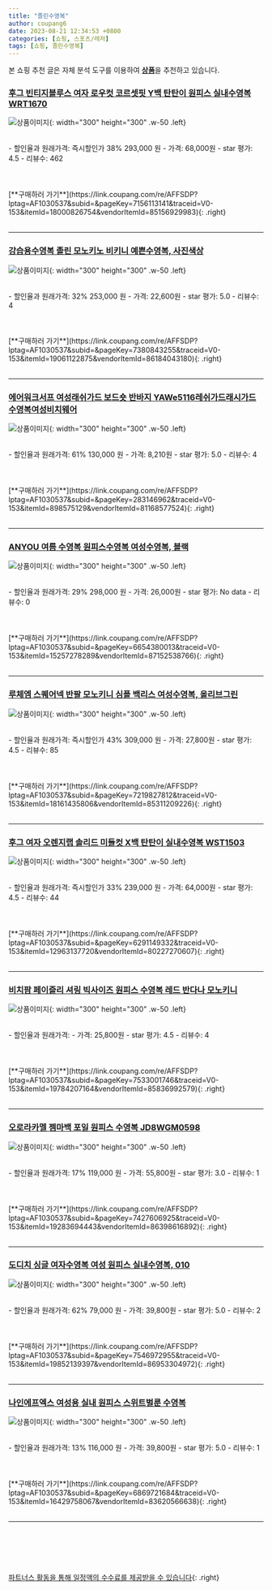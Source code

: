 ```yaml
---
title: "졸린수영복"
author: coupang6
date: 2023-08-21 12:34:53 +0800
categories: [쇼핑, 스포츠/레저]
tags: [쇼핑, 졸린수영복]
---
```


본 쇼핑 추천 글은 자체 분석 도구를 이용하여 [**상품**](https://link.coupang.com/a/bao1ui)을 추천하고 있습니다.

### [후그 빈티지블루스 여자 로우컷 코르셋핏 Y백 탄탄이 원피스 실내수영복 WRT1670](https://link.coupang.com/re/AFFSDP?lptag=AF1030537&subid=&pageKey=7156113141&traceid=V0-153&itemId=18000826754&vendorItemId=85156929983)

![상품이미지](https://thumbnail10.coupangcdn.com/thumbnails/remote/230x230ex/image/vendor_inventory/8611/0893f3dff83c6329e3f6bdcdf5763b6fb34cafcda9a458a3a03a62eb2c9a.jpg){: width="300" height="300" .w-50 .left}


<br>
- 할인율과 원래가격: 즉시할인가 38%  293,000   원
- 가격: 68,000원
- star 평가: 4.5
- 리뷰수: 462
<br>
<br>
<br>
<br>
[**구매하러 가기**](https://link.coupang.com/re/AFFSDP?lptag=AF1030537&subid=&pageKey=7156113141&traceid=V0-153&itemId=18000826754&vendorItemId=85156929983){: .right}
<br>
<br>

---

### [강습용수영복 졸린 모노키노 비키니 예쁜수영복, 사진색상](https://link.coupang.com/re/AFFSDP?lptag=AF1030537&subid=&pageKey=7380843255&traceid=V0-153&itemId=19061122875&vendorItemId=86184043180)

![상품이미지](https://thumbnail6.coupangcdn.com/thumbnails/remote/230x230ex/image/vendor_inventory/a58f/0ebef82252ed1fcb8f3fbc14928bb8c5db51072c201ee3f91a93b4f8288e.jpg){: width="300" height="300" .w-50 .left}


<br>
- 할인율과 원래가격: 32%  253,000   원
- 가격: 22,600원
- star 평가: 5.0
- 리뷰수: 4
<br>
<br>
<br>
<br>
[**구매하러 가기**](https://link.coupang.com/re/AFFSDP?lptag=AF1030537&subid=&pageKey=7380843255&traceid=V0-153&itemId=19061122875&vendorItemId=86184043180){: .right}
<br>
<br>

---

### [에어워크서프 여성래쉬가드 보드숏 반바지 YAWe5116레쉬가드래시가드수영복여성비치웨어](https://link.coupang.com/re/AFFSDP?lptag=AF1030537&subid=&pageKey=283146962&traceid=V0-153&itemId=898575129&vendorItemId=81168577524)

![상품이미지](https://thumbnail7.coupangcdn.com/thumbnails/remote/230x230ex/image/vendor_inventory/563f/c79072ae040a5a1360e2df6f4066fb5e2117a821985f3a16548facb7f439.jpeg){: width="300" height="300" .w-50 .left}


<br>
- 할인율과 원래가격: 61%  130,000   원
- 가격: 8,210원
- star 평가: 5.0
- 리뷰수: 4
<br>
<br>
<br>
<br>
[**구매하러 가기**](https://link.coupang.com/re/AFFSDP?lptag=AF1030537&subid=&pageKey=283146962&traceid=V0-153&itemId=898575129&vendorItemId=81168577524){: .right}
<br>
<br>

---

### [ANYOU 여름 수영복 원피스수영복 여성수영복, 블랙](https://link.coupang.com/re/AFFSDP?lptag=AF1030537&subid=&pageKey=6654380013&traceid=V0-153&itemId=15257278289&vendorItemId=87152538766)

![상품이미지](https://thumbnail7.coupangcdn.com/thumbnails/remote/230x230ex/image/vendor_inventory/f8de/e8b84cbf5b63ac8e8c1e182e23766827df0e27e11fda62f93ea72fef19ef.jpg){: width="300" height="300" .w-50 .left}


<br>
- 할인율과 원래가격: 29%  298,000   원
- 가격: 26,000원
- star 평가: No data
- 리뷰수: 0
<br>
<br>
<br>
<br>
[**구매하러 가기**](https://link.coupang.com/re/AFFSDP?lptag=AF1030537&subid=&pageKey=6654380013&traceid=V0-153&itemId=15257278289&vendorItemId=87152538766){: .right}
<br>
<br>

---

### [루체엠 스퀘어넥 반팔 모노키니 심플 백리스 여성수영복, 올리브그린](https://link.coupang.com/re/AFFSDP?lptag=AF1030537&subid=&pageKey=7219827812&traceid=V0-153&itemId=18161435806&vendorItemId=85311209226)

![상품이미지](https://thumbnail7.coupangcdn.com/thumbnails/remote/230x230ex/image/vendor_inventory/d6cb/5e5e4a20e7536f945193972767de7adb4f2711fbf478f56c853ead67f2d5.png){: width="300" height="300" .w-50 .left}


<br>
- 할인율과 원래가격: 즉시할인가 43%  309,000   원
- 가격: 27,800원
- star 평가: 4.5
- 리뷰수: 85
<br>
<br>
<br>
<br>
[**구매하러 가기**](https://link.coupang.com/re/AFFSDP?lptag=AF1030537&subid=&pageKey=7219827812&traceid=V0-153&itemId=18161435806&vendorItemId=85311209226){: .right}
<br>
<br>

---

### [후그 여자 오렌지랩 솔리드 미들컷 X백 탄탄이 실내수영복 WST1503](https://link.coupang.com/re/AFFSDP?lptag=AF1030537&subid=&pageKey=6291149332&traceid=V0-153&itemId=12963137720&vendorItemId=80227270607)

![상품이미지](https://thumbnail8.coupangcdn.com/thumbnails/remote/230x230ex/image/vendor_inventory/b48e/9566cf06d6667c490a6721ced65ceb66f9e4170287f5b60b516019c8a7da.jpg){: width="300" height="300" .w-50 .left}


<br>
- 할인율과 원래가격: 즉시할인가 33%  239,000   원
- 가격: 64,000원
- star 평가: 4.5
- 리뷰수: 44
<br>
<br>
<br>
<br>
[**구매하러 가기**](https://link.coupang.com/re/AFFSDP?lptag=AF1030537&subid=&pageKey=6291149332&traceid=V0-153&itemId=12963137720&vendorItemId=80227270607){: .right}
<br>
<br>

---

### [비치팜 페이즐리 셔링 빅사이즈 원피스 수영복 레드 반다나 모노키니](https://link.coupang.com/re/AFFSDP?lptag=AF1030537&subid=&pageKey=7533001746&traceid=V0-153&itemId=19784207164&vendorItemId=85836992579)

![상품이미지](https://thumbnail8.coupangcdn.com/thumbnails/remote/230x230ex/image/vendor_inventory/3a84/3f015d1676dc1c48a96d151dac86b878b8f1724e5de002b29a8e752db19e.jpg){: width="300" height="300" .w-50 .left}


<br>
- 할인율과 원래가격: 
- 가격: 25,800원
- star 평가: 4.5
- 리뷰수: 4
<br>
<br>
<br>
<br>
[**구매하러 가기**](https://link.coupang.com/re/AFFSDP?lptag=AF1030537&subid=&pageKey=7533001746&traceid=V0-153&itemId=19784207164&vendorItemId=85836992579){: .right}
<br>
<br>

---

### [오로라카멜 젬마백 포일 원피스 수영복 JD8WGM0598](https://link.coupang.com/re/AFFSDP?lptag=AF1030537&subid=&pageKey=7427606925&traceid=V0-153&itemId=19283694443&vendorItemId=86398616892)

![상품이미지](https://thumbnail6.coupangcdn.com/thumbnails/remote/230x230ex/image/retail/images/2023/06/27/14/7/489fbd22-e881-4e5c-b28c-e0343379450d.jpg){: width="300" height="300" .w-50 .left}


<br>
- 할인율과 원래가격: 17%  119,000   원
- 가격: 55,800원
- star 평가: 3.0
- 리뷰수: 1
<br>
<br>
<br>
<br>
[**구매하러 가기**](https://link.coupang.com/re/AFFSDP?lptag=AF1030537&subid=&pageKey=7427606925&traceid=V0-153&itemId=19283694443&vendorItemId=86398616892){: .right}
<br>
<br>

---

### [도디치 싱글 여자수영복 여성 원피스 실내수영복, 010](https://link.coupang.com/re/AFFSDP?lptag=AF1030537&subid=&pageKey=7546972955&traceid=V0-153&itemId=19852139397&vendorItemId=86953304972)

![상품이미지](https://thumbnail10.coupangcdn.com/thumbnails/remote/230x230ex/image/vendor_inventory/bdb4/4985b219f1eb4bd70bb6a90eab5eaec22bf0dc3b07fc10758f1df0c3d30a.jpg){: width="300" height="300" .w-50 .left}


<br>
- 할인율과 원래가격: 62%  79,000   원
- 가격: 39,800원
- star 평가: 5.0
- 리뷰수: 2
<br>
<br>
<br>
<br>
[**구매하러 가기**](https://link.coupang.com/re/AFFSDP?lptag=AF1030537&subid=&pageKey=7546972955&traceid=V0-153&itemId=19852139397&vendorItemId=86953304972){: .right}
<br>
<br>

---

### [나인에프엑스 여성용 실내 원피스 스위트벌룬 수영복](https://link.coupang.com/re/AFFSDP?lptag=AF1030537&subid=&pageKey=6869721684&traceid=V0-153&itemId=16429758067&vendorItemId=83620566638)

![상품이미지](https://thumbnail9.coupangcdn.com/thumbnails/remote/230x230ex/image/rs_quotation_api/wkqss7o6/9151d08da9964320a9ed491134e11a1a.jpg){: width="300" height="300" .w-50 .left}


<br>
- 할인율과 원래가격: 13%  116,000   원
- 가격: 39,800원
- star 평가: 5.0
- 리뷰수: 1
<br>
<br>
<br>
<br>
[**구매하러 가기**](https://link.coupang.com/re/AFFSDP?lptag=AF1030537&subid=&pageKey=6869721684&traceid=V0-153&itemId=16429758067&vendorItemId=83620566638){: .right}
<br>
<br>

---
<br><br><br><br><br> [파트너스 활동을 통해 일정액의 수수료를 제공받을 수 있습니다](https://link.coupang.com/a/bao1ui){: .right}